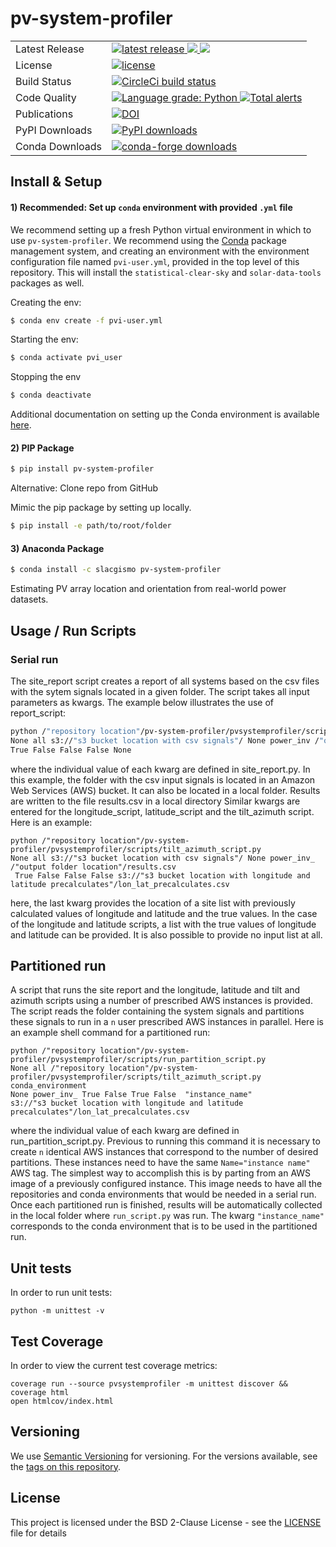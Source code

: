# pv-system-profiler

<table>
<tr>
  <td>Latest Release</td>
  <td>
    <a href="https://pypi.org/project/pv-system-profiler/">
        <img src="https://img.shields.io/pypi/v/pv-system-profiler.svg" alt="latest release" />
    </a>
    <a href="https://anaconda.org/slacgismo/pv-system-profiler">
        <img src="https://anaconda.org/slacgismo/pv-system-profiler/badges/version.svg" />
    </a>
    <a href="https://anaconda.org/slacgismo/pv-system-profiler">
        <img src="https://anaconda.org/slacgismo/pv-system-profiler/badges/latest_release_date.svg" />
    </a>
</tr>
<tr>
  <td>License</td>
  <td>
    <a href="https://github.com/slacgismo/pv-system-profiler/blob/master/LICENSE">
        <img src="https://img.shields.io/pypi/l/pv-system-profiler.svg" alt="license" />
    </a>
</td>
</tr>
<tr>
  <td>Build Status</td>
  <td>
    <a href="https://app.circleci.com/pipelines/github/slacgismo/pv-system-profiler">
        <img src="https://circleci.com/gh/slacgismo/pv-system-profiler.svg?style=svg" alt="CircleCi build status" />
    </a>
  </td>
</tr>
<tr>
    <td>Code Quality</td>
    <td>
        <a href="https://lgtm.com/projects/g/slacgismo/pv-system-profiler/context:python">
            <img alt="Language grade: Python" src="https://img.shields.io/lgtm/grade/python/g/slacgismo/pv-system-profiler.svg?logo=lgtm&logoWidth=18"/>
        </a>
        <a href="https://lgtm.com/projects/g/slacgismo/pv-system-profiler/alerts/">
            <img alt="Total alerts" src="https://img.shields.io/lgtm/alerts/g/slacgismo/pv-system-profiler.svg?logo=lgtm&logoWidth=18"/>
        </a>
    </td>
</tr>
<tr>
    <td>Publications</td>
    <td>
      <a href="https://zenodo.org/badge/latestdoi/183074637">
        <img src="https://zenodo.org/badge/183074637.svg" alt="DOI">
      </a>
    </td>
</tr>
<tr>
    <td>PyPI Downloads</td>
    <td>
        <a href="https://pepy.tech/project/pv-system-profiler">
            <img src="https://img.shields.io/pypi/dm/pv-system-profiler" alt="PyPI downloads" />
        </a>
    </td>
</tr>
<tr>
    <td>Conda Downloads</td>
    <td>
        <a href="https://anaconda.org/slacgismo/pv-system-profiler">
            <img src="https://anaconda.org/slacgismo/pv-system-profiler/badges/downloads.svg" alt="conda-forge downloads" />
        </a>
    </td>
</tr>
</table>

## Install & Setup

#### 1) Recommended: Set up `conda` environment with provided `.yml` file

We recommend setting up a fresh Python virtual environment in which to use `pv-system-profiler`. We recommend using the [Conda](https://docs.conda.io/projects/conda/en/latest/index.html) package management system, and creating an environment with the environment configuration file named `pvi-user.yml`, provided in the top level of this repository. This will install the `statistical-clear-sky` and `solar-data-tools` packages as well.

Creating the env:

```bash
$ conda env create -f pvi-user.yml
```

Starting the env:

```bash
$ conda activate pvi_user
```

Stopping the env

```bash
$ conda deactivate
```

Additional documentation on setting up the Conda environment is available [here](https://github.com/slacgismo/pvinsight-onboarding/blob/main/README.md).


#### 2) PIP Package

```sh
$ pip install pv-system-profiler
```

Alternative: Clone repo from GitHub

Mimic the pip package by setting up locally.

```bash
$ pip install -e path/to/root/folder
```

#### 3) Anaconda Package

```sh
$ conda install -c slacgismo pv-system-profiler
```


Estimating PV array location and orientation from real-world power datasets.
## Usage / Run Scripts
### Serial run
The site_report script creates a report of all systems based on the csv files with the sytem signals located in a given folder.
The script takes all input parameters as kwargs. The example below illustrates the use of report_script:
```sh
python /"repository location"/pv-system-profiler/pvsystemprofiler/scripts/site_report.py
None all s3://"s3 bucket location with csv signals"/ None power_inv /"output folder location"/results.csv
True False False False None
```
where the individual value of each kwarg are defined in site_report.py. In this example, the folder with the csv input
signals is located in an Amazon Web Services (AWS) bucket. It can also be located in a local folder. Results are written to
the file results.csv in a local directory
Similar kwargs are entered for the longitude_script, latitude_script and the tilt_azimuth script. Here is an example:
```shell
python /"repository location"/pv-system-profiler/pvsystemprofiler/scripts/tilt_azimuth_script.py
None all s3://"s3 bucket location with csv signals"/ None power_inv_  /"output folder location"/results.csv
 True False False False s3://"s3 bucket location with longitude and latitude precalculates"/lon_lat_precalculates.csv
```
here, the last kwarg provides the location of a site list with previously calculated values of longitude and latitude
and the true values. In the case of the longitude and latitude scripts, a list with the true values of longitude and
latitude can be provided. It is also possible to provide no input list at all.
 ## Partitioned run
A script that runs the site report and the longitude, latitude and tilt and azimuth scripts using a number of prescribed AWS
instances is provided. The script reads the folder containing the system signals and partitions these signals to run in
a `n` user prescribed AWS instances in parallel. Here is an example shell command for a partitioned run:
```shell
python /"repository location"/pv-system-profiler/pvsystemprofiler/scripts/run_partition_script.py
None all /"repository location"/pv-system-profiler/pvsystemprofiler/scripts/tilt_azimuth_script.py conda_environment
None power_inv_ True False True False  "instance_name"
s3://"s3 bucket location with longitude and latitude precalculates"/lon_lat_precalculates.csv
```
where the individual value of each kwarg are defined in run_partition_script.py. Previous to running this command it is
necessary to create `n` identical AWS instances that correspond to the number of desired partitions. These instances
need to have the same `Name="instance name"` AWS tag. The simplest way to accomplish this is by parting from an AWS image of a
previously configured instance. This image needs to have all the  repositories and conda environments that would be
needed in a serial run. Once each partitioned run is finished, results will be automatically collected in the local folder where
`run_script.py` was run. The kwarg `"instance_name"` corresponds to the conda environment that is to be used in the
partitioned run.

## Unit tests

In order to run unit tests:
```
python -m unittest -v
```

## Test Coverage

In order to view the current test coverage metrics:
```
coverage run --source pvsystemprofiler -m unittest discover && coverage html
open htmlcov/index.html
```

## Versioning

We use [Semantic Versioning](http://semver.org/) for versioning. For the versions available, see the [tags on this repository](https://github.com/slacgismo/pv-system-profiler/tags).

## License

This project is licensed under the BSD 2-Clause License - see the [LICENSE](LICENSE) file for details

